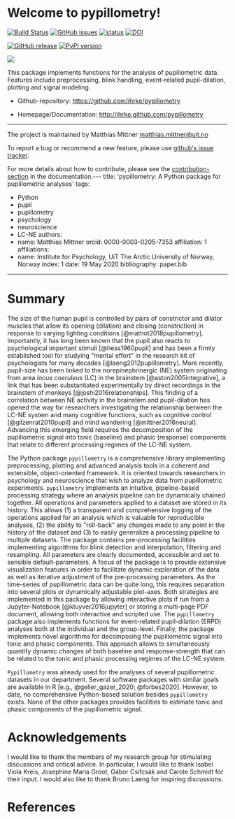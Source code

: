 # Welcome to pypillometry!

[![Build Status](https://travis-ci.com/ihrke/pypillometry.svg?branch=master)](https://travis-ci.com/ihrke/pypillometry)
[![GitHub issues](https://img.shields.io/github/issues/ihrke/pypillometry)](https://github.com/ihrke/pypillometry/issues)
[![status](https://joss.theoj.org/papers/3b06f4f3d5b703fd99c7e622b7edebe4/status.svg)](https://joss.theoj.org/papers/3b06f4f3d5b703fd99c7e622b7edebe4)
[![DOI](https://zenodo.org/badge/DOI/10.5281/zenodo.3925528.svg)](https://doi.org/10.5281/zenodo.3925528)


[![GitHub release](https://img.shields.io/github/release/ihrke/pypillometry.svg)](https://gitHub.com/ihrke/pypillometry/releases/)
[![PyPI version](https://badge.fury.io/py/pypillometry.svg)](https://badge.fury.io/py/pypillometry)


![](https://raw.githubusercontent.com/ihrke/pypillometry/master/logo/pypillometry_logo_200x200.png?token=AAIWMEINEM6MUOAPT2NV4I252K5QW)


This package implements functions for the analysis of pupillometric data. Features include preprocessing, blink handling, event-related pupil-dilation, plotting and signal modeling.

- Github-repository: <https://github.com/ihrke/pypillometry>

- Homepage/Documentation: <http://ihrke.github.com/pypillometry>


---

The project is maintained by Matthias Mittner <matthias.mittner@uit.no>

To report a bug or recommend a new feature, please use [github's issue tracker](https://github.com/ihrke/pypillometry/issues).

For more details about how to contribute, please see the [contribution-section](https://ihrke.github.io/pypillometry/html/docs/dev.html) in the documentation.---
title: 'pypillometry: A Python package for pupillometric analyses'
tags:
  - Python
  - pupil
  - pupillometry
  - psychology
  - neuroscience
  - LC-NE
authors:
  - name: Matthias Mittner
    orcid: 0000-0003-0205-7353
    affiliation: 1
affiliations:
 - name: Institute for Psychology, UiT The Arctic University of Norway, Norway
   index: 1
date: 19 May 2020
bibliography: paper.bib

---

# Summary

The size of the human pupil is controlled by pairs of constrictor and dilator muscles that allow its opening (dilation) and closing (constriction) in response to varying lighting conditions [@mathot2018pupillometry]. Importantly, it has long been known that the pupil also reacts to psychological important stimuli [@hess1960pupil] and has been a firmly established tool for studying "mental effort" in the research kit of psychologists for many decades [@laeng2012pupillometry]. More recently, pupil-size has been linked to the norepinephrinergic (NE) system originating from area *locus coeruleus* (LC) in the brainstem [@aston2005integrative], a link that has been substantiated experimentally by direct recordings in the brainstem of monkeys [@joshi2016relationships]. This finding of a correlation between NE activity in the brainstem and pupil-dilation has opened the way for researchers investigating the relationship between the LC-NE system and many cognitive functions, such as cognitive control [@gilzenrat2010pupil] and mind wandering [@mittner2016neural]. Advancing this emerging field requires the decomposition of the pupillometric signal into tonic (baseline) and phasic (response) components that relate to different processing regimes of the LC-NE system. 

The Python package `pypillometry` is a comprehensive library implementing preprocessing, plotting and advanced analysis tools in a coherent and extensible, object-oriented framework. It is oriented towards researchers in psychology and neuroscience that wish to analyze data from pupillometric experiments. `pypillometry` implements an intuitive, pipeline-based processing strategy where an analysis pipeline can be dynamically chained together. All operations and parameters applied to a dataset are stored in its history. This allows (1) a transparent and comprehensive logging of the operations applied for an analysis which is valuable for reproducible analyses, (2) the ability to "roll-back" any changes made to any point in the history of the dataset and (3) to easily generalize a processing pipeline to multiple datasets. The package contains pre-processing facilities implementing algorithms for blink detection and interpolation, filtering and resampling. All parameters are clearly documented, accessible and set to sensible default-parameters. A focus of the package is to provide extensive visualization features in order to facilitate dynamic exploration of the data as well as iterative adjustment of the pre-processing parameters. As the time-series of pupillometric data can be quite long, this requires separation into several plots or dynamically adjustable plot-axes. Both strategies are implemented in this package by allowing interactive plots if run from a Jupyter-Notebook [@kluyver2016jupyter] or storing a multi-page PDF document, allowing both interactive and scripted use. The `pypillometry` package also implements functions for event-related pupil-dilation (ERPD) analyses both at the individual and the group-level. Finally, the package implements novel algorithms for decomposing the pupillometric signal into tonic and phasic components. This approach allows to simultaneously quantify dynamic changes of both baseline and response-strength that can be related to the tonic and phasic processing regimes of the LC-NE system.

`Pypillometry` was already used for the analyses of several pupillometric datasets in our department. Several software packages with similar goals are available in R [e.g., @geller_gazer_2020; @forbes2020]. However, to date, no comprehensive Python-based solution besides `pypillometry` exists. None of the other packages provides facilities to estimate tonic and phasic components of the pupillometric signal. 

# Acknowledgements

I would like to thank the members of my research group for stimulating discussions and critical advice. In particular, I would like to thank Isabel Viola Kreis, Josephine Maria Groot, Gábor Csifcsák and Carole Schmidt for their input. I would also like to thank Bruno Laeng for inspiring discussions.

# References